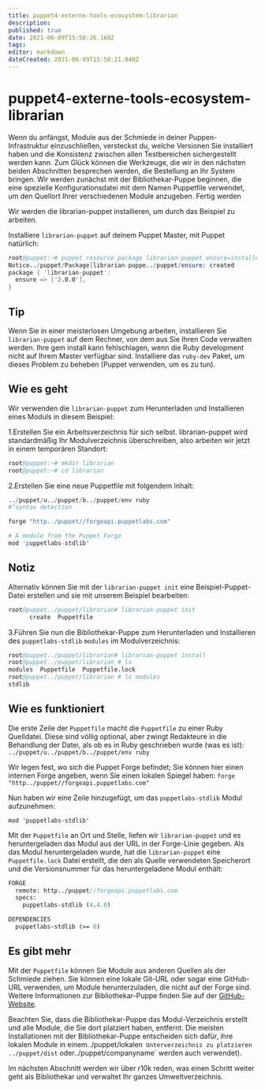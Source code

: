 ```yaml
---
title: puppet4-externe-tools-ecosystem-librarian
description: 
published: true
date: 2021-06-09T15:58:26.168Z
tags: 
editor: markdown
dateCreated: 2021-06-09T15:58:21.040Z
---
```


# puppet4-externe-tools-ecosystem-librarian

Wenn du anfängst, Module aus der Schmiede in deiner Puppen-Infrastruktur einzuschließen, versteckst du, welche Versionen Sie installiert haben und die Konsistenz zwischen allen Testbereichen sichergestellt werden kann. Zum Glück können die Werkzeuge, die wir in den nächsten beiden Abschnitten besprechen werden, die Bestellung an Ihr System bringen. Wir werden zunächst mit der Bibliothekar-Puppe beginnen, die eine spezielle Konfigurationsdatei mit dem Namen Puppetfile verwendet, um den Quellort Ihrer verschiedenen Module anzugeben.
Fertig werden

Wir werden die librarian-puppet installieren, um durch das Beispiel zu arbeiten.

Installiere `librarian-puppet` auf deinem Puppet Master, mit Puppet natürlich:

```s
root@puppet:~# puppet resource package librarian-puppet ensure=installed provider=gem
Notice../puppet/Package[librarian-puppe../puppet/ensure: created
package { 'librarian-puppet':
  ensure => ['2.0.0'],
}
```

## Tip

Wenn Sie in einer meisterlosen Umgebung arbeiten, installieren Sie `librarian-puppet` auf dem Rechner, von dem aus Sie Ihren Code verwalten werden. Ihre gem install kann fehlschlagen, wenn die Ruby development nicht auf Ihrem Master verfügbar sind. Installiere das `ruby-dev` Paket, um dieses Problem zu beheben (Puppet verwenden, um es zu tun).

## Wie es geht

Wir verwenden die `librarian-puppet` zum Herunterladen und Installieren eines Moduls in diesem Beispiel:

1.Erstellen Sie ein Arbeitsverzeichnis für sich selbst. librarian-puppet wird standardmäßig Ihr Modulverzeichnis überschreiben, also arbeiten wir jetzt in einem temporären Standort:

```s
root@puppet:~# mkdir librarian
root@puppet:~# cd librarian
```

2.Erstellen Sie eine neue Puppetfile mit folgendem Inhalt:

```s
../puppet/u../puppet/b../puppet/env ruby
#^syntax detection

forge "http../puppet//forgeapi.puppetlabs.com"

# A module from the Puppet Forge
mod 'puppetlabs-stdlib'
```

## Notiz

Alternativ können Sie mit der `librarian-puppet init` eine Beispiel-Puppet-Datei erstellen und sie mit unserem Beispiel bearbeiten:

```s
root@puppet../puppet/librarian# librarian-puppet init
      create  Puppetfile
```

3.Führen Sie nun die Bibliothekar-Puppe zum Herunterladen und Installieren des `puppetlabs-stdlib` `modules` im Modulverzeichnis:

```s
root@puppet../puppet/librarian# librarian-puppet install
root@puppet../puppet/librarian # ls
modules  Puppetfile  Puppetfile.lock
root@puppet../puppet/librarian # ls modules
stdlib
```

## Wie es funktioniert

Die erste Zeile der `Puppetfile` macht die `Puppetfile` zu einer Ruby Quelldatei. Diese sind völlig optional, aber zwingt Redakteure in die Behandlung der Datei, als ob es in Ruby geschrieben wurde (was es ist):
`../puppet/u../puppet/b../puppet/env ruby`

Wir legen fest, wo sich die Puppet Forge befindet; Sie können hier einen internen Forge angeben, wenn Sie einen lokalen Spiegel haben:
`forge "http../puppet//forgeapi.puppetlabs.com"`

Nun haben wir eine Zeile hinzugefügt, um das `puppetlabs-stdlib` Modul aufzunehmen:

`mod 'puppetlabs-stdlib'`

Mit der `Puppetfile` an Ort und Stelle, liefen wir `librarian-puppet` und es heruntergeladen das Modul aus der URL in der Forge-Linie gegeben. Als das Modul heruntergeladen wurde, hat die `librarian-puppet` eine `Puppetfile.lock` Datei erstellt, die den als Quelle verwendeten Speicherort und die Versionsnummer für das heruntergeladene Modul enthält:

```pp
FORGE
  remote: http../puppet//forgeapi.puppetlabs.com
  specs:
    puppetlabs-stdlib (4.4.0)

DEPENDENCIES
  puppetlabs-stdlib (>= 0)
```

## Es gibt mehr

Mit der `Puppetfile` können Sie Module aus anderen Quellen als der Schmiede ziehen. Sie können eine lokale Git-URL oder sogar eine GitHub-URL verwenden, um Module herunterzuladen, die nicht auf der Forge sind. Weitere Informationen zur Bibliothekar-Puppe finden Sie auf der [GitHub-Website](http../puppet//github.c../puppet/rodj../puppet/librarian-puppet).

Beachten Sie, dass die Bibliothekar-Puppe das Modul-Verzeichnis erstellt und alle Module, die Sie dort platziert haben, entfernt. Die meisten Installationen mit der Bibliothekar-Puppe entscheiden sich dafür, ihre lokalen Module in einem../puppet/lokalen` Unterverzeichnis zu platzieren ../puppet/dist` oder../puppet/companyname` werden auch verwendet).

Im nächsten Abschnitt werden wir über r10k reden, was einen Schritt weiter geht als Bibliothekar und verwaltet Ihr ganzes Umweltverzeichnis.
